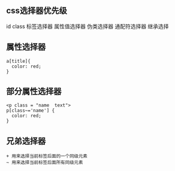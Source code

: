 ## css选择器优先级
id class 标签选择器 属性值选择器  伪类选择器  通配符选择器 继承选择

## 属性选择器

```
a[title]{
  color: red;
}
```

## 部分属性选择器
```
<p class = "name  text">
p[class~='name'] {
  color: red;
}
```

## 兄弟选择器

```
+ 用来选择当前标签后面的一个同级元素
~ 用来选择当前标签后面所有同级元素
```